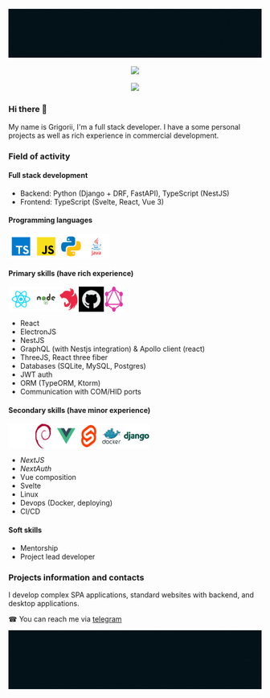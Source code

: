 ![](./img/banner-header.gif)

<p align="center">
  <!-- Typing SVG by DenverCoder1 - https://github.com/DenverCoder1/readme-typing-svg -->
  <a href="https://github.com/DenverCoder1/readme-typing-svg">
    <img src="https://readme-typing-svg.demolab.com/?lines=Hi!%20I'm%20Grigorii&font=Fira%20Code&center=true&width=440&height=45&color=387aff&vCenter=true&duration=1&repeat=false&pause=1000&size=22" /></a>
</p>

<p align="center">
  <!-- Typing SVG by DenverCoder1 - https://github.com/DenverCoder1/readme-typing-svg -->
  <a href="https://github.com/DenverCoder1/readme-typing-svg">
    <img src="https://readme-typing-svg.demolab.com/?lines=Full%20stack%20developer;Lead%20JS/TS%20programmer&font=Fira%20Code&center=true&width=440&height=45&color=387aff&vCenter=true&duration=2500&pause=1000&size=22" /></a>
</p>

### Hi there 👋

My name is Grigorii, I'm a full stack developer. I have a some personal projects as well as rich experience in commercial development.

### Field of activity

#### Full stack development
- Backend: Python (Django + DRF, FastAPI), TypeScript (NestJS)
- Frontend: TypeScript (Svelte, React, Vue 3)

#### Programming languages

<div style="display: flex">
  <img height="50" src="./img/typescript.svg" width="50"/>
  <img height="50" src="./img/javascript.svg" width="50"/>
  <img height="50" src="./img/python.svg" width="50"/>
  <img height="50" src="./img/java.svg" width="50"/>
</div>

#### Primary skills (have rich experience)

<div style="display: flex">
  <img height="50" src="./img/react.svg" width="50"/>
  <img height="50" src="./img/nodejs.svg" width="50"/>
  <img height="50" src="./img/nestjs.svg" width="40"/>
  <img height="50" src="./img/github.svg" width="50" style="filter: invert(1)"/>
  <img height="50" src="./img/graphql.svg" width="40"/>
</div>

- React
- ElectronJS
- NestJS
- GraphQL (with Nestjs integration) & Apollo client (react)
- ThreeJS, React three fiber
- Databases (SQLite, MySQL, Postgres)
- JWT auth
- ORM (TypeORM, Ktorm)
- Communication with COM/HID ports

#### Secondary skills (have minor experience)

<div style="display: flex">
  <img height="50" src="./img/nextjs.svg"/>
  <img height="50" src="./img/debian.svg" width="40"/>
  <img height="50" src="./img/vuejs.svg" width="50"/>
  <img height="50" src="./img/sveltejs.svg" width="40"/>
  <img height="50" src="./img/docker.svg" width="50"/>
  <img height="50" src="./img/django.svg" width="50"/>
</div>

- _NextJS_
- _NextAuth_
- Vue composition
- Svelte
- Linux
- Devops (Docker, deploying)
- CI/CD

#### Soft skills

- Mentorship
- Project lead developer

### Projects information and contacts

I develop complex SPA applications, standard websites with backend, and desktop applications.

☎ You can reach me via [telegram](https://t.me/osx11)

![](./img/banner-footer.gif)

